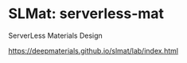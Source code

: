 # SLMat: serverless-mat
ServerLess Materials Design

https://deepmaterials.github.io/slmat/lab/index.html
